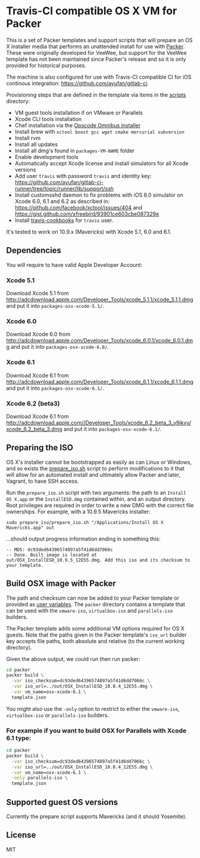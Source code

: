 # Travis-CI compatible OS X VM for Packer

This is a set of Packer templates and support scripts that will prepare an OS X installer media that performs an unattended install for use with [Packer](http://packer.io). These were originally developed for VeeWee, but support for the VeeWee template has not been maintained since Packer's release and so it is only provided for historical purposes.

The machine is also configured for use with Travis-CI compatible CI for iOS continous integration: https://github.com/ayufan/gitlab-ci.

Provisioning steps that are defined in the template via items in the [scripts](https://github.com/ayufan/osx-vm-templates/tree/master/scripts) directory:
- VM guest tools installation if on VMware or Parallels
- Xcode CLI tools installation
- Chef installation via the [Opscode Omnibus installer](http://www.opscode.com/chef/install)
- Install brew with `xctool boost gcc wget cmake mercurial subversion`
- Install rvm
- Install all updates
- Install all dmg's found in `packages-VM-NAME` folder
- Enable development tools
- Automatically accept Xcode license and install simulators for all Xcode versions
- Add user `travis` with password `travis` and identity key: https://github.com/ayufan/gitlab-ci-runner/tree/topic/runner/lib/support/ssh
- Install customsshd daemon to fix problems with iOS 8.0 simulator on Xcode 6.0, 6.1 and 6.2 as described in: https://github.com/facebook/xctool/issues/404 and https://gist.github.com/xfreebird/93901ce603cbe087329e
- Install [travis-cookbooks](https://github.com/ayufan/travis-cookbooks/tree/osx) for `travis` user.

It's tested to work on 10.9.x (Mavericks) with Xcode 5.1, 6.0 and 6.1.

## Dependencies

You will require to have valid Apple Developer Account:

### Xcode 5.1

Download Xcode 5.1 from http://adcdownload.apple.com/Developer_Tools/xcode_5.1.1/xcode_5.1.1.dmg and put it into `packages-osx-xcode-5.1/`.

### Xcode 6.0

Download Xcode 6.0 from http://adcdownload.apple.com/Developer_Tools/xcode_6.0.1/xcode_6.0.1.dmg and put it into `packages-osx-xcode-6.0/`.

### Xcode 6.1

Download Xcode 6.1 from http://adcdownload.apple.com/Developer_Tools/xcode_6.1.1/xcode_6.1.1.dmg and put it into `packages-osx-xcode-6.1/`.

### Xcode 6.2 (beta3)

Download Xcode 6.1 from http://adcdownload.apple.com//Developer_Tools/xcode_6.2_beta_3_y9ikvy/xcode_6.2_beta_3.dmg and put it into `packages-osx-xcode-6.1/`.

## Preparing the ISO

OS X's installer cannot be bootstrapped as easily as can Linux or Windows, and so exists the [prepare_iso.sh](https://github.com/timsutton/osx-vm-templates/blob/master/prepare_iso/prepare_iso.sh) script to perform modifications to it that will allow for an automated install and ultimately allow Packer and later, Vagrant, to have SSH access.

Run the `prepare_iso.sh` script with two arguments: the path to an `Install OS X.app` or the `InstallESD.dmg` contained within, and an output directory. Root privileges are required in order to write a new DMG with the correct file ownerships. For example, with a 10.9.5 Mavericks installer:

`sudo prepare_iso/prepare_iso.sh "/Applications/Install OS X Mavericks.app" out`

...should output progress information ending in something this:

```
-- MD5: dc93ded64396574897a5f41d6dd7066c
-- Done. Built image is located at out/OSX_InstallESD_10.9.5_12E55.dmg. Add this iso and its checksum to your template.
```

## Build OSX image with Packer

The path and checksum can now be added to your Packer template or provided as [user variables](http://www.packer.io/docs/templates/user-variables.html). The `packer` directory contains a template that can be used with the `vmware-iso`, `virtualbox-iso` and `parallels-iso` builders.

The Packer template adds some additional VM options required for OS X guests. Note that the paths given in the Packer template's `iso_url` builder key accepts file paths, both absolute and relative (to the current working directory).

Given the above output, we could run then run packer:

```sh
cd packer
packer build \
  -var iso_checksum=dc93ded64396574897a5f41d6dd7066c \
  -var iso_url=../out/OSX_InstallESD_10.8.4_12E55.dmg \
  -var vm_name=osx-xcode-6.1 \
  template.json
```

You might also use the `-only` option to restrict to either the `vmware-iso`, `virtualbox-iso` or `parallels-iso` builders.

### For example if you want to build OSX for Parallels with Xcode 6.1 type:

```sh
cd packer
packer build \
  -var iso_checksum=dc93ded64396574897a5f41d6dd7066c \
  -var iso_url=../out/OSX_InstallESD_10.8.4_12E55.dmg \
  -var vm_name=osx-xcode-6.1 \
  -only parallels-iso \
  template.json
```

## Supported guest OS versions

Currently the prepare script supports Mavericks (and it should Yosemite).

## License

MIT
